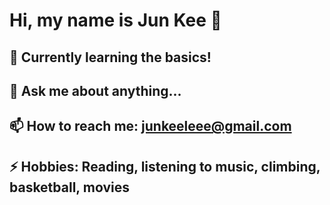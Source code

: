 # Hi, my name is Jun Kee 👋

## 🌱 Currently learning the basics!
## 💬 Ask me about anything...
## 📫 How to reach me: [junkeeleee@gmail.com](https://www.linkedin.com/in/jun-kee-lee-b86840271/)
## ⚡ Hobbies: Reading, listening to music, climbing, basketball, movies

<!--
**junkeelee03/junkeelee03** is a ✨ _special_ ✨ repository because its `README.md` (this file) appears on your GitHub profile.

-->
